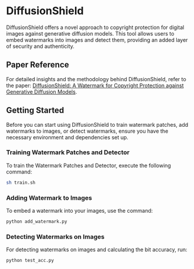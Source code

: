 # DiffusionShield

DiffusionShield offers a novel approach to copyright protection for digital images against generative diffusion models. This tool allows users to embed watermarks into images and detect them, providing an added layer of security and authenticity.

## Paper Reference

For detailed insights and the methodology behind DiffusionShield, refer to the paper: [DiffusionShield: A Watermark for Copyright Protection against Generative Diffusion Models](https://arxiv.org/abs/2306.04642).

## Getting Started

Before you can start using DiffusionShield to train watermark patches, add watermarks to images, or detect watermarks, ensure you have the necessary environment and dependencies set up.

### Training Watermark Patches and Detector

To train the Watermark Patches and Detector, execute the following command:

```sh
sh train.sh
```
### Adding Watermark to Images

To embed a watermark into your images, use the command:
```sh
python add_watermark.py
```
### Detecting Watermarks on Images

For detecting watermarks on images and calculating the bit accuracy, run:
```sh
python test_acc.py
```
